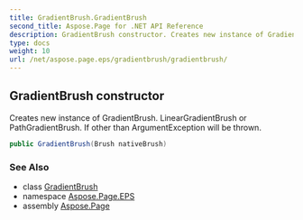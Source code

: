 ```yaml
---
title: GradientBrush.GradientBrush
second_title: Aspose.Page for .NET API Reference
description: GradientBrush constructor. Creates new instance of GradientBrush. LinearGradientBrush or PathGradientBrush. If other than ArgumentException will be thrown
type: docs
weight: 10
url: /net/aspose.page.eps/gradientbrush/gradientbrush/
---
```

## GradientBrush constructor

Creates new instance of GradientBrush. LinearGradientBrush or PathGradientBrush. If other than ArgumentException will be thrown.

```csharp
public GradientBrush(Brush nativeBrush)
```

### See Also

* class [GradientBrush](../)
* namespace [Aspose.Page.EPS](../../gradientbrush/)
* assembly [Aspose.Page](../../../)


